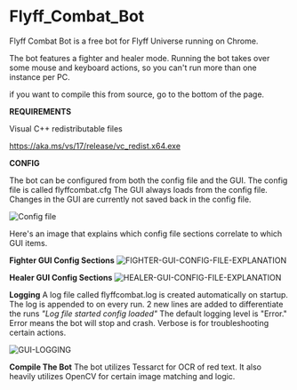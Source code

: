# Flyff_Combat_Bot

Flyff Combat Bot is a free bot for Flyff Universe running on Chrome.

The bot features a fighter and healer mode. Running the bot takes over some mouse and keyboard actions, so you can't run more than one instance per PC.

if you want to compile this from source, go to the bottom of the page.

**REQUIREMENTS**

Visual C++ redistributable files

https://aka.ms/vs/17/release/vc_redist.x64.exe


**CONFIG**

The bot can be configured from both the config file and the GUI. The config file is called flyffcombat.cfg
The GUI always loads from the config file. Changes in the GUI are currently not saved back in the config file.

![Config file](https://github.com/vektorprime/flyff_combat_bot/assets/9269666/2031fed0-da45-4320-bca9-8fa18ac7da03)




Here's an image that explains which config file sections correlate to which GUI items.


**Fighter GUI Config Sections**
![FIGHTER-GUI-CONFIG-FILE-EXPLANATION](https://github.com/vektorprime/flyff_combat_bot/assets/9269666/44f8e5c0-caca-42ae-b806-87c7dc332aaf)


**Healer GUI Config Sections**
![HEALER-GUI-CONFIG-FILE-EXPLANATION](https://github.com/vektorprime/flyff_combat_bot/assets/9269666/2187ddb8-5042-43ec-8c4c-f16ae4f2d65d)

**Logging**
A log file called flyffcombat.log is created automatically on startup. The log is appended to on every run.
2 new lines are added to differentiate the runs
_"Log file started 
config loaded"_
The default logging level is "Error." Error means the bot will stop and crash. Verbose is for troubleshooting certain actions.

![GUI-LOGGING](https://github.com/vektorprime/flyff_combat_bot/assets/9269666/57b045b3-5e43-4a5b-ab4d-e0f67b429097)

**Compile The Bot**
The bot utilizes Tessarct for OCR of red text. It also heavily utilizes OpenCV for certain image matching and logic.
